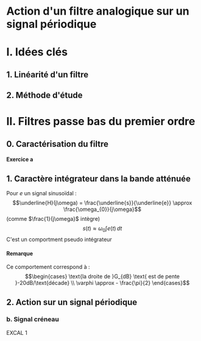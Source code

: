 # Action d'un filtre analogique sur un signal périodique

# I. Idées clés
## 1. Linéarité d'un filtre
## 2. Méthode d'étude
# II. Filtres passe bas du premier ordre 
## 0. Caractérisation du filtre
#### Exercice a
## 1. Caractère intégrateur dans la bande atténuée
Pour $e$ un signal sinusoïdal : 
$$\underline{H}(j\omega) = \frac{\underline{s}}{\underline{e}} \approx \frac{\omega_{0}}{j\omega}$$
(comme $\frac{1}{j\omega}$ intègre)
$$s(t) \approx \omega_{0} \int e(t) \, dt $$
C'est un comportment pseudo intégrateur

#### Remarque
Ce comportement correspond à : 
$$\begin{cases}
\text{la droite de }G_{dB} \text{ est de pente }-20dB/\text{décade} \\
\varphi \approx - \frac{\pi}{2}
\end{cases}$$

## 2. Action sur un signal périodique
### b. Signal créneau
EXCAL 1
